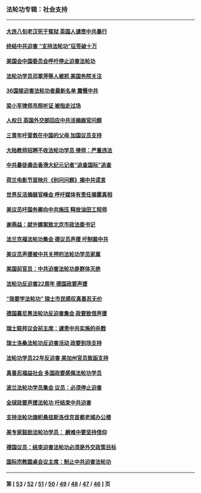 ### 法轮功专辑：社会支持
---
#### [大连八旬老汉死于冤狱 英国人谴责中共暴行](../../pages/nf4386/n13480118.md?01090430) 
#### [终结中共迫害 “支持法轮功”征签破十万](../../pages/nf4386/n13471084.md?01090430) 
#### [美国会中国委员会呼吁停止迫害法轮功](../../pages/nf4386/n13465411.md?01090430) 
#### [法轮功学员邓翠萍等人被抓 美国务院关注](../../pages/nf4386/n13451524.md?01090430) 
#### [36国接迫害法轮功者最新名单 震慑中共](../../pages/nf4386/n13445909.md?01090430) 
#### [梁小军律师吊照听证 被指走过场](../../pages/nf4386/n13437662.md?01090430) 
#### [人权日 英国外交部回应中共活摘器官问题](../../pages/nf4386/n13430243.md?01090430) 
#### [三青年吁营救在中国的父母 加国议员支持](../../pages/nf4386/n13429744.md?01090430) 
#### [大陆教师招聘不收法轮功学员 律师：严重违法](../../pages/nf4386/n13365839.md?01090430) 
#### [中共暴徒袭击香港大纪元记者“追查国际”追查](../../pages/nf4386/n13343404.md?01090430) 
#### [荷兰电影节首映片《别问问题》揭中共谎言](../../pages/nf4386/n13321179.md?01090430) 
#### [世界反活摘器官峰会 呼吁媒体有责任揭露真相](../../pages/nf4386/n13264475.md?01090430) 
#### [美议员吁国务卿向中共施压 释放油田工程师](../../pages/nf4386/n13233845.md?01090430) 
#### [谢燕益：就许娜案致北京市政法委书记](../../pages/nf4386/n13182701.md?01090430) 
#### [法兰克福法轮功集会 德议员声援 吁制裁中共](../../pages/nf4386/n13175975.md?01090430) 
#### [美议员声援被中共关押的法轮功学员家属](../../pages/nf4386/n13158310.md?01090430) 
#### [美国前官员：中共迫害法轮功是群体灭绝](../../pages/nf4386/n13157750.md?01090430) 
#### [法轮功反迫害22周年 德国政要声援](../../pages/nf4386/n13143632.md?01090430) 
#### [“我要学法轮功” 瑞士市民感叹真善忍无价](../../pages/nf4386/n13129633.md?01090430) 
#### [德国慕尼黑法轮功反迫害集会 政要致信声援](../../pages/nf4386/n13129148.md?01090430) 
#### [瑞士联邦议会前主席：谴责中共实施的杀戮](../../pages/nf4386/n13127336.md?01090430) 
#### [瑞士洛桑法轮功反迫害活动 政要到场支持](../../pages/nf4386/n13119398.md?01090430) 
#### [法轮功学员22年反迫害 美加州官员致函支持](../../pages/nf4386/n13118879.md?01090430) 
#### [真善忍福益社会 多国政要感佩法轮功学员](../../pages/nf4386/n13116951.md?01090430) 
#### [波兰法轮功学员集会 议员：必须停止迫害](../../pages/nf4386/n13116685.md?01090430) 
#### [全球政要声援法轮功 吁结束中共迫害](../../pages/nf4386/n13114441.md?01090430) 
#### [支持法轮功旗帜悬挂斯洛伐克首都老城办公楼](../../pages/nf4386/n13112261.md?01090430) 
#### [美专家鼓励法轮功学员： 磨难中要坚持信仰](../../pages/nf4386/n13108359.md?01090430) 
#### [德国议员：结束迫害法轮功必须是外交政策目标](../../pages/nf4386/n13109600.md?01090430) 
#### [国际宗教圆桌会议主席：制止中共迫害法轮功](../../pages/nf4386/n13108177.md?01090430) 

---
#### 第 [ [53](./53.md?01090430) / [52](./52.md?01090430) / [51](./51.md?01090430) / [50](./50.md?01090430) / [49](./49.md?01090430) / [48](./48.md?01090430) / [47](./47.md?01090430) / [46](./46.md?01090430) ] 页
